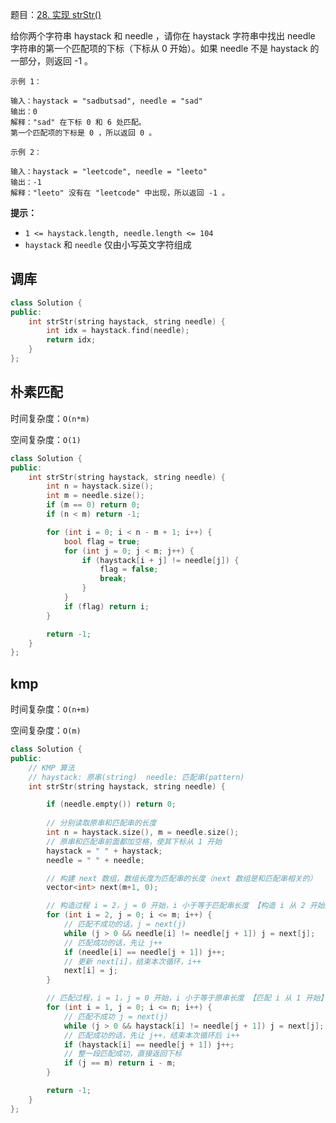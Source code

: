 题目：[28. 实现 strStr()](https://leetcode.cn/problems/find-the-index-of-the-first-occurrence-in-a-string/)

给你两个字符串 haystack 和 needle ，请你在 haystack 字符串中找出 needle 字符串的第一个匹配项的下标（下标从 0 开始）。如果 needle 不是 haystack 的一部分，则返回  -1 。

```
示例 1：

输入：haystack = "sadbutsad", needle = "sad"
输出：0
解释："sad" 在下标 0 和 6 处匹配。
第一个匹配项的下标是 0 ，所以返回 0 。

示例 2：

输入：haystack = "leetcode", needle = "leeto"
输出：-1
解释："leeto" 没有在 "leetcode" 中出现，所以返回 -1 。
```

**提示：**

- `1 <= haystack.length, needle.length <= 104`
- `haystack` 和 `needle` 仅由小写英文字符组成



## 调库

```cpp
class Solution {
public:
    int strStr(string haystack, string needle) {
        int idx = haystack.find(needle);
        return idx;
    }
};
```

## 朴素匹配

时间复杂度：`O(n*m)`

空间复杂度：`O(1)`

```cpp
class Solution {
public:
    int strStr(string haystack, string needle) {
        int n = haystack.size();
        int m = needle.size();
        if (m == 0) return 0;
        if (n < m) return -1;

        for (int i = 0; i < n - m + 1; i++) {
            bool flag = true;
            for (int j = 0; j < m; j++) {
                if (haystack[i + j] != needle[j]) {
                    flag = false;
                    break;
                }
            }
            if (flag) return i;
        }

        return -1;
    }
};
```

## kmp

时间复杂度：`O(n+m)`

空间复杂度：`O(m)`

```cpp
class Solution {
public:
    // KMP 算法
    // haystack: 原串(string)  needle: 匹配串(pattern)
    int strStr(string haystack, string needle) {

        if (needle.empty()) return 0;
        
        // 分别读取原串和匹配串的长度
        int n = haystack.size(), m = needle.size();
        // 原串和匹配串前面都加空格，使其下标从 1 开始
        haystack = " " + haystack;
        needle = " " + needle;

        // 构建 next 数组，数组长度为匹配串的长度（next 数组是和匹配串相关的）
        vector<int> next(m+1, 0);

        // 构造过程 i = 2，j = 0 开始，i 小于等于匹配串长度 【构造 i 从 2 开始】
        for (int i = 2, j = 0; i <= m; i++) {
            // 匹配不成功的话，j = next(j)
            while (j > 0 && needle[i] != needle[j + 1]) j = next[j];
            // 匹配成功的话，先让 j++
            if (needle[i] == needle[j + 1]) j++;
            // 更新 next[i]，结束本次循环，i++
            next[i] = j;
        }

        // 匹配过程，i = 1，j = 0 开始，i 小于等于原串长度 【匹配 i 从 1 开始】
        for (int i = 1, j = 0; i <= n; i++) {
            // 匹配不成功 j = next(j)
            while (j > 0 && haystack[i] != needle[j + 1]) j = next[j];
            // 匹配成功的话，先让 j++，结束本次循环后 i++
            if (haystack[i] == needle[j + 1]) j++;
            // 整一段匹配成功，直接返回下标
            if (j == m) return i - m;
        }

        return -1;
    }
};
```


